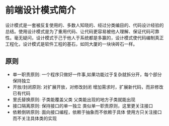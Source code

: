 # 前端设计模式简介

设计模式是一套被反复使用的、多数人知晓的、经过分类编目的、代码设计经验的总结。使用设计模式是为了重用代码、让代码更容易被他人理解、保证代码可靠性。毫无疑问，设计模式于己于他人于系统都是多赢的，设计模式使代码编制真正工程化，设计模式是软件工程的基石，如同大厦的一块块砖石一样。
## 原则

- 单一职责原则: 一个程序只做好一件事,如果功能过于复杂就拆分开，每个部分保持独立
- 开放/封闭原则: 对扩展开放，对修改封闭  增加需求时，扩展新代码，而非修改已有代码
- 里氏替换原则: 子类能覆盖父类  父类能出现的地方子类就能出现
- 接口隔离原则: 保持接口的单一独立 类似单一职责原则，这里更关注接口
- 依赖倒转原则: 面向接口编程，依赖于抽象而不依赖于具体 使用方只关注接口而不关注具体类的实现
